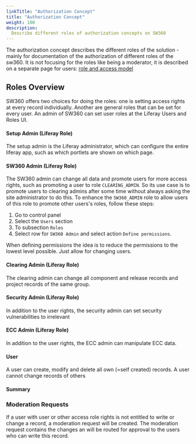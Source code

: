 ```yaml
---
linkTitle: "Authorization Concept"
title: "Authorization Concept"
weight: 100
description:
  Describe different roles of authorization concepts on SW360
---
```


The authorization concept describes the different roles of the solution - mainly for documentation of the authorization of different roles of the sw360. It is not focusing for the roles like being a moderator, it is described on a separate page for users: [role and access model](https://github.com/eclipse/sw360/wiki/Dev-Role-Authorisation-Model)

## Roles Overview

SW360 offers two choices for doing the roles: one is setting access rights at every record individually. Another are general roles that can be set for every user. An admin of SW360 can set user roles at the Liferay Users and Roles UI.

#### Setup Admin (Liferay Role)

The setup admin is the Liferay administrator, which can configure the entire liferay app, such as which portlets are shown on which page.

#### SW360 Admin (Liferay Role)

The SW360 admin can change all data and promote users for more access rights, such as promoting a user to role `CLEARING_ADMIN`. So its use case is to promote users to clearing admins after some time without always asking the site administrator to do this. To enhance the `SW360_ADMIN` role to allow users of this role to promote other users's roles, follow these steps:

1. Go to control panel
2. Select the `Users` section
3. To subsection `Roles`
4. Select row for `SW360 Admin` and select action `Define permissions`.

When defining permissions the idea is to reduce the permissions to the lowest level possible. Just allow for changing users.

#### Clearing Admin (Liferay Role)

The clearing admin can change all component and release records and project records of the same group.

#### Security Admin (Liferay Role)

In addition to the user rights, the security admin can set security vulnerabilities to irrelevant

#### ECC Admin (Liferay Role)

In addition to the user rights, the ECC admin can manipulate ECC data.

#### User

A user can create, modify and delete all own (=self created) records. A user cannot change records of others

#### Summary

### Moderation Requests

If a user with user or other access role rights is not entitled to write or change a record, a moderation request will be created. The moderation request contains the changes an will be routed for approval to the users who can write this record.
